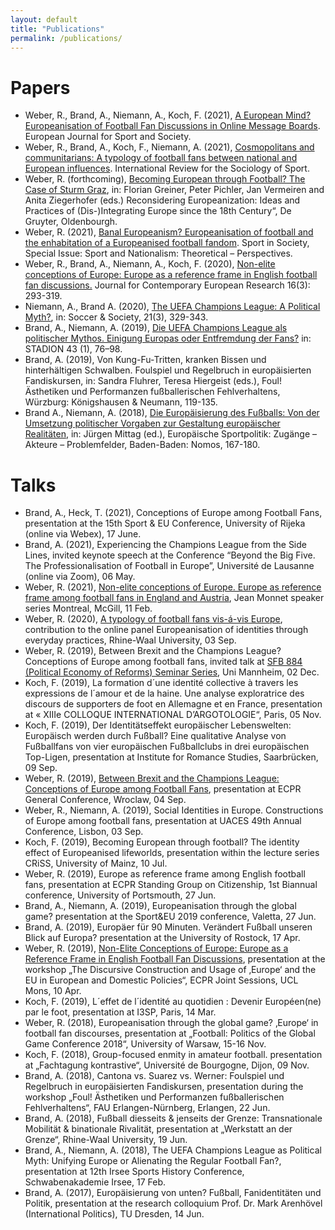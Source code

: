 ```yaml
---
layout: default
title: "Publications"
permalink: /publications/
---
```


# Papers
- Weber, R., Brand, A., Niemann, A., Koch, F. (2021), [A European Mind? Europeanisation of Football Fan Discussions in Online Message Boards](https://www.tandfonline.com/doi/full/10.1080/16138171.2021.1974220). European Journal for Sport and Society.
- Weber, R., Brand, A., Koch, F., Niemann, A. (2021), [Cosmopolitans and communitarians: A typology of football fans between national and European influences](https://journals.sagepub.com/doi/full/10.1177/10126902211028147). International Review for the Sociology of Sport.
- Weber, R. (forthcoming), [Becoming European through Football? The Case of Sturm Graz](https://papers.ssrn.com/sol3/papers.cfm?abstract_id=3801041), in: Florian Greiner, Peter Pichler, Jan Vermeiren and Anita Ziegerhofer (eds.) Reconsidering Europeanization: Ideas and Practices of (Dis-)Integrating Europe since the 18th Century“, De Gruyter, Oldenbourgh.
- Weber, R. (2021), [Banal Europeanism? Europeanisation of football and the enhabitation of a Europeanised football fandom](https://www.tandfonline.com/doi/full/10.1080/17430437.2021.1893697). Sport in Society, Special Issue: Sport and Nationalism: Theoretical – Perspectives.
- Weber, R., Brand, A., Niemann, A., Koch, F. (2020), [Non-elite conceptions of Europe: Europe as a reference frame in English football fan discussions.](https://doi.org/10.30950/jcer.v16i3.1089) Journal for Contemporary European Research 16(3): 293-319.
- Niemann, A., Brand A. (2020), [The UEFA Champions League: A Political Myth?](https://doi.org/10.1080/14660970.2019.1653859), in: Soccer & Society, 21(3), 329-343.
- Brand, A., Niemann, A. (2019), [Die UEFA Champions League als politischer Mythos. Einigung Europas oder Entfremdung der Fans?](https://doi.org/10.5771/0172-4029-2019-1-76) in: STADION 43 (1), 76–98.
- Brand, A. (2019), Von Kung-Fu-Tritten, kranken Bissen und hinterhältigen Schwalben. Foulspiel und Regelbruch in europäisierten Fandiskursen, in: Sandra Fluhrer, Teresa Hiergeist (eds.), Foul! Ästhetiken und Performanzen fußballerischen Fehlverhaltens, Würzburg: Königshausen & Neumann, 119-135.
- Brand A., Niemann, A. (2018), [Die Europäisierung des Fußballs: Von der Umsetzung politischer Vorgaben zur Gestaltung europäischer Realitäten](https://www.nomos-elibrary.de/10.5771/9783845243702-167/die-europaeisierung-des-fussballs-von-der-umsetzung-politischer-vorgaben-zur-gestaltung-europaeischer-realitaeten?page=1), in: Jürgen Mittag (ed.), Europäische Sportpolitik: Zugänge – Akteure – Problemfelder, Baden-Baden: Nomos, 167-180.

# Talks 
- Brand, A., Heck, T. (2021), Conceptions of Europe among Football Fans, presentation at the 15th Sport & EU Conference, University of Rijeka (online via Webex), 17 June.
- Brand, A. (2021), Experiencing the Champions League from the Side Lines, invited keynote speech at the Conference “Beyond the Big Five. The Professionalisation of Football in Europe”, Université de Lausanne (online via Zoom), 06 May.
- Weber, R. (2021), [Non-elite conceptions of Europe. Europe as reference frame among football fans in England and Austria](https://www.youtube.com/watch?v=kxIbBtn7ZQs), Jean Monnet speaker series Montreal, McGill, 11 Feb.
- Weber, R. (2020), [A typology of football fans vis-á-vis Europe](/files/Presentation_OnlinePanel_Weber.pdf), contribution to the online panel Europeanisation of identities through everyday practices, Rhine-Waal University, 03 Sep.
- Weber, R. (2019), Between Brexit and the Champions League?  Conceptions of Europe among football fans, invited talk at [SFB 884 (Political Economy of Reforms) Seminar Series](https://reforms.uni-mannheim.de/ionas/sowi/reforms/events/sfb_seminar_series/previous_talks/), Uni Mannheim, 02 Dec.
- Koch, F. (2019), La formation d´une identité collective à travers les expressions de l´amour et de la haine. Une analyse exploratrice des discours de supporters de foot en Allemagne et en France, presentation at « XIIIe COLLOQUE INTERNATIONAL D’ARGOTOLOGIE“, Paris, 05 Nov.
- Koch, F. (2019), Der Identitätseffekt europäischer Lebenswelten: Europäisch werden durch Fußball? Eine qualitative Analyse von Fußballfans von vier europäischen Fußballclubs in drei europäischen Top-Ligen, presentation at Institute for Romance Studies, Saarbrücken, 09 Sep.
- Weber, R. (2019), [Between Brexit and the Champions League: Conceptions of Europe among Football Fans](https://ecpr.eu/Events/Event/PaperDetails/45085), presentation at ECPR General Conference, Wroclaw, 04 Sep.
- Weber, R., Niemann, A. (2019), Social Identities in Europe. Constructions of Europe among football fans, presentation at UACES 49th Annual Conference, Lisbon, 03 Sep.
- Koch, F. (2019), Becoming European through football? The identity effect of Europeanised lifeworlds, presentation within the lecture series CRiSS, University of Mainz, 10 Jul.
- Weber, R. (2019), Europe as reference frame among English football fans, presentation at ECPR Standing Group on Citizenship, 1st Biannual conference, University of Portsmouth, 27 Jun.
- Brand, A., Niemann, A. (2019), Europeanisation through the global game? presentation at the Sport&EU 2019 conference, Valetta, 27 Jun.
- Brand, A. (2019), Europäer für 90 Minuten. Verändert Fußball unseren Blick auf Europa? presentation at the University of Rostock, 17 Apr.
- Weber, R. (2019), [Non-Elite Conceptions of Europe: Europe as a Reference Frame in English Football Fan Discussions](https://ecpr.eu/Events/Event/PaperDetails/43344), presentation at the workshop „The Discursive Construction and Usage of ‚Europe‘ and the EU in European and Domestic Policies“, ECPR Joint Sessions, UCL Mons, 10 Apr.
- Koch, F. (2019), L´effet de l´identité au quotidien : Devenir Européen(ne) par le foot, presentation at I3SP, Paris, 14 Mar.
- Weber, R. (2018), Europeanisation through the global game? ‚Europe‘ in football fan discourses, presentation at „Football: Politics of the Global Game Conference 2018“, University of Warsaw, 15-16 Nov.
- Koch, F. (2018), Group-focused enmity in amateur football. presentation at „Fachtagung kontrastive“, Université de Bourgogne, Dijon, 09 Nov.
- Brand, A. (2018), Cantona vs. Suarez vs. Werner: Foulspiel und Regelbruch in europäisierten Fandiskursen, presentation during the workshop „Foul! Ästhetiken und Performanzen fußballerischen Fehlverhaltens“, FAU Erlangen-Nürnberg, Erlangen, 22 Jun.
- Brand, A. (2018), Fußball diesseits & jenseits der Grenze: Transnationale Mobilität & binationale Rivalität, presentation at „Werkstatt an der Grenze“, Rhine-Waal University, 19 Jun.
- Brand, A., Niemann, A. (2018), The UEFA Champions League as Political Myth: Unifying Europe or Alienating the Regular Football Fan?, presentation at 12th Irsee Sports History Conference, Schwabenakademie Irsee, 17 Feb.
- Brand, A. (2017), Europäisierung von unten? Fußball, Fanidentitäten und Politik, presentation at the research colloquium Prof. Dr. Mark Arenhövel (International Politics), TU Dresden, 14 Jun.
